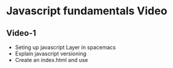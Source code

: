 # Javascript fundamentals Video

## Video-1 

- Seting up javascript Layer in spacemacs
- Explain javascript versioning
- Create an index.html and use <script> tag to demonstrate javascript inline script execution.
   - Show console.log usage
- Create an external javascript file and call it from index.html
- Talk about variables and datatypes (Dynamic Typing) 
- Datatypes: number, String, Boolean, Undefined, null, Symbol (Unique), BigInt
   - Value has type, NOT variable.
- Comments in javascript
